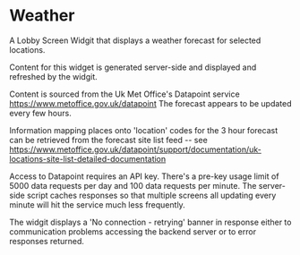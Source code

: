 Weather
=======

A Lobby Screen Widgit that displays a weather forecast for 
selected locations.

Content for this widget is generated server-side and displayed and
refreshed by the widgit.

Content is sourced from the Uk Met Office's Datapoint service <https://www.metoffice.gov.uk/datapoint>
The forecast appears to be updated every few hours.

Information mapping places onto 'location' codes for the 3 hour forecast 
can be retrieved from the forecast site list feed -- see <https://www.metoffice.gov.uk/datapoint/support/documentation/uk-locations-site-list-detailed-documentation>

Access to Datapoint requires an API key. There's a pre-key usage limit
of 5000 data requests per day and 100 data requests per minute.  The server-side
script caches responses so that multiple screens all
updating every minute will hit the service much less frequently.

The widgit displays a 'No connection - retrying' banner in response either to
communication problems accessing the backend server or to error
responses returned.